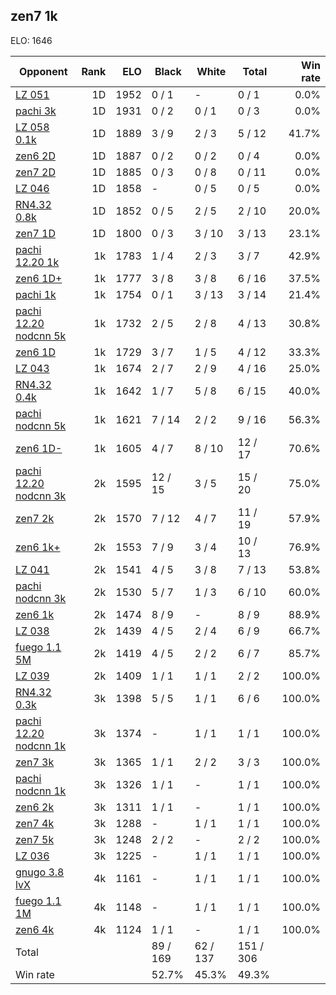 ## zen7 1k ##

ELO: 1646

Opponent | Rank | ELO | Black | White | Total | Win rate
---------|-----:|----:|-------|-------|-------|-------:
[LZ 051](LZ%20051.md) | 1D | 1952 | 0 / 1 | - | 0 / 1 | 0.0%
[pachi 3k](pachi%203k.md) | 1D | 1931 | 0 / 2 | 0 / 1 | 0 / 3 | 0.0%
[LZ 058 0.1k](LZ%20058%200.1k.md) | 1D | 1889 | 3 / 9 | 2 / 3 | 5 / 12 | 41.7%
[zen6 2D](zen6%202D.md) | 1D | 1887 | 0 / 2 | 0 / 2 | 0 / 4 | 0.0%
[zen7 2D](zen7%202D.md) | 1D | 1885 | 0 / 3 | 0 / 8 | 0 / 11 | 0.0%
[LZ 046](LZ%20046.md) | 1D | 1858 | - | 0 / 5 | 0 / 5 | 0.0%
[RN4.32 0.8k](RN4.32%200.8k.md) | 1D | 1852 | 0 / 5 | 2 / 5 | 2 / 10 | 20.0%
[zen7 1D](zen7%201D.md) | 1D | 1800 | 0 / 3 | 3 / 10 | 3 / 13 | 23.1%
[pachi 12.20 1k](pachi%2012.20%201k.md) | 1k | 1783 | 1 / 4 | 2 / 3 | 3 / 7 | 42.9%
[zen6 1D+](zen6%201D+.md) | 1k | 1777 | 3 / 8 | 3 / 8 | 6 / 16 | 37.5%
[pachi 1k](pachi%201k.md) | 1k | 1754 | 0 / 1 | 3 / 13 | 3 / 14 | 21.4%
[pachi 12.20 nodcnn 5k](pachi%2012.20%20nodcnn%205k.md) | 1k | 1732 | 2 / 5 | 2 / 8 | 4 / 13 | 30.8%
[zen6 1D](zen6%201D.md) | 1k | 1729 | 3 / 7 | 1 / 5 | 4 / 12 | 33.3%
[LZ 043](LZ%20043.md) | 1k | 1674 | 2 / 7 | 2 / 9 | 4 / 16 | 25.0%
[RN4.32 0.4k](RN4.32%200.4k.md) | 1k | 1642 | 1 / 7 | 5 / 8 | 6 / 15 | 40.0%
[pachi nodcnn 5k](pachi%20nodcnn%205k.md) | 1k | 1621 | 7 / 14 | 2 / 2 | 9 / 16 | 56.3%
[zen6 1D-](zen6%201D-.md) | 1k | 1605 | 4 / 7 | 8 / 10 | 12 / 17 | 70.6%
[pachi 12.20 nodcnn 3k](pachi%2012.20%20nodcnn%203k.md) | 2k | 1595 | 12 / 15 | 3 / 5 | 15 / 20 | 75.0%
[zen7 2k](zen7%202k.md) | 2k | 1570 | 7 / 12 | 4 / 7 | 11 / 19 | 57.9%
[zen6 1k+](zen6%201k+.md) | 2k | 1553 | 7 / 9 | 3 / 4 | 10 / 13 | 76.9%
[LZ 041](LZ%20041.md) | 2k | 1541 | 4 / 5 | 3 / 8 | 7 / 13 | 53.8%
[pachi nodcnn 3k](pachi%20nodcnn%203k.md) | 2k | 1530 | 5 / 7 | 1 / 3 | 6 / 10 | 60.0%
[zen6 1k](zen6%201k.md) | 2k | 1474 | 8 / 9 | - | 8 / 9 | 88.9%
[LZ 038](LZ%20038.md) | 2k | 1439 | 4 / 5 | 2 / 4 | 6 / 9 | 66.7%
[fuego 1.1 5M](fuego%201.1%205M.md) | 2k | 1419 | 4 / 5 | 2 / 2 | 6 / 7 | 85.7%
[LZ 039](LZ%20039.md) | 2k | 1409 | 1 / 1 | 1 / 1 | 2 / 2 | 100.0%
[RN4.32 0.3k](RN4.32%200.3k.md) | 3k | 1398 | 5 / 5 | 1 / 1 | 6 / 6 | 100.0%
[pachi 12.20 nodcnn 1k](pachi%2012.20%20nodcnn%201k.md) | 3k | 1374 | - | 1 / 1 | 1 / 1 | 100.0%
[zen7 3k](zen7%203k.md) | 3k | 1365 | 1 / 1 | 2 / 2 | 3 / 3 | 100.0%
[pachi nodcnn 1k](pachi%20nodcnn%201k.md) | 3k | 1326 | 1 / 1 | - | 1 / 1 | 100.0%
[zen6 2k](zen6%202k.md) | 3k | 1311 | 1 / 1 | - | 1 / 1 | 100.0%
[zen7 4k](zen7%204k.md) | 3k | 1288 | - | 1 / 1 | 1 / 1 | 100.0%
[zen7 5k](zen7%205k.md) | 3k | 1248 | 2 / 2 | - | 2 / 2 | 100.0%
[LZ 036](LZ%20036.md) | 3k | 1225 | - | 1 / 1 | 1 / 1 | 100.0%
[gnugo 3.8 lvX](gnugo%203.8%20lvX.md) | 4k | 1161 | - | 1 / 1 | 1 / 1 | 100.0%
[fuego 1.1 1M](fuego%201.1%201M.md) | 4k | 1148 | - | 1 / 1 | 1 / 1 | 100.0%
[zen6 4k](zen6%204k.md) | 4k | 1124 | 1 / 1 | - | 1 / 1 | 100.0%
Total | | | 89 / 169 | 62 / 137 | 151 / 306 | 
Win rate| | | 52.7% | 45.3% | 49.3% | 
